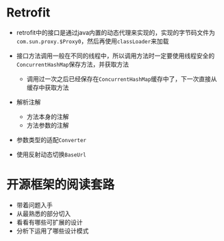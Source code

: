# Retrofit

- retrofit中的接口是通过java内置的动态代理来实现的，实现的字节码文件为`com.sun.proxy.$Proxy0`，然后再使用`classLoader`来加载
- 接口方法调用一般在不同的线程中，所以调用方法时一定要使用线程安全的`ConcurrentHashMap`保存方法，并获取方法

    - 调用过一次之后已经保存在`ConcurrentHashMap`缓存中了，下一次直接从缓存中获取方法 
- 解析注解

    - 方法本身的注解
    - 方法参数的注解
- 参数类型的适配`Converter`
- 使用反射动态切换`BaseUrl`











# 开源框架的阅读套路

- 带着问题入手
- 从最熟悉的部分切入
- 看看有哪些可扩展的设计
- 分析下运用了哪些设计模式

